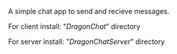 A simple chat app to send and recieve messages.

For client install:
"*DragonChat*" directory

For server install:
"*DragonChatServer*" directory
